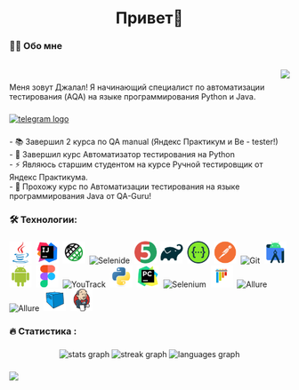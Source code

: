 <h1 align="center">Привет👋</h1>

###
<h3 align="left">👩‍💻 Обо мне</h3>
<br clear="both">
<img align="right" height="200" src="https://cdn.dribbble.com/users/410907/screenshots/2044702/wasting_time.gif"  />

###

<p align="left">Меня зовут Джалал! Я начинающий специалист по автоматизации тестирования (AQA) на языке программирования Python и Java.</p>

###

<div align="left">
    <a href="https://t.me/dzhaldoit" target="_blank">
      <img src="https://img.shields.io/static/v1?message=Telegram&logo=telegram&label=&color=2CA5E0&logoColor=white&labelColor=&style=for-the-badge" height="25" alt="telegram logo"  />
    </a>
</div>

###

<p align="left">- 📚 Завершил 2 курса по QA manual (Яндекс Практикум и Be - tester!)<br>- 🚀 Завершил курс Автоматизатор тестирования на Python<br>- ⚡ Являюсь старшим студентом на курсе Ручной тестировщик от Яндекc Практикума.<br>- 🌱 Прохожу курс по Автоматизации тестирования на языке программирования Java от QA-Guru!</p>

###

<h3 align="left">🛠 Технологии:</h3>

###

<div align="left">
  <img src="https://github.com/devicons/devicon/blob/master/icons/java/java-original.svg" title="Java" alt="Java" width="40" height="40"/>&nbsp;
  <img src="https://github.com/devicons/devicon/blob/master/icons/intellij/intellij-original.svg" title="Intellij" alt="Intellij" width="40" height="40"/>&nbsp;
  <img src="https://github.com/igor-QA/igor-QA/blob/main/logo/Rest-Assured.svg" title="Rest-Assured" alt="Rest-Assured" width="40" height="40"/>&nbsp;
  <img src="https://github.com/selenide/selenide/blob/main/.idea/icon.svg" title="Selenide" alt="Selenide" width="40" height="40"/>&nbsp;
  <img src="https://github.com/devicons/devicon/blob/master/icons/junit/junit-original.svg" title="JUnit5" alt="JUnit5" width="40" height="40"/>&nbsp;
  <img src="https://github.com/devicons/devicon/blob/master/icons/gradle/gradle-original.svg" title="Gradle" alt="Gradle" width="40" height="40"/>&nbsp;
  <img src="https://github.com/devicons/devicon/blob/master/icons/swagger/swagger-original.svg" title="Swagger" alt="Swagger" width="40" height="40"/>&nbsp; 
  <img src="https://github.com/devicons/devicon/blob/master/icons/postman/postman-original.svg" title="Postman" alt="Postman" width="40" height="40"/>&nbsp; 
  <img src="https://www.svgrepo.com/show/353782/git-icon.svg" title="Git" alt="Git" width="40" height="40"/>&nbsp; 
  <img src="https://github.com/devicons/devicon/blob/master/icons/androidstudio/androidstudio-original.svg" title="AndroidStudio" alt="AndroidStudio" width="40" height="40"/>&nbsp; 
  <img src="https://github.com/devicons/devicon/blob/master/icons/android/android-original.svg" title="Android" alt="Android" width="40" height="40"/>&nbsp; 
  <img src="https://github.com/devicons/devicon/blob/master/icons/figma/figma-original.svg" title="Figma" alt="Figma" width="40" height="40"/>&nbsp; 
  <img src="https://www.svgrepo.com/show/354593/youtrack.svg" title="YouTrack" alt="YouTrack" width="40" height="40"/>&nbsp; 
  <img src="https://github.com/devicons/devicon/blob/master/icons/python/python-original.svg" title="Python" alt="Python" width="40" height="40"/>&nbsp; 
  <img src="https://github.com/devicons/devicon/blob/master/icons/pycharm/pycharm-original.svg" title="PyCharm" alt="PyCharm" width="40" height="40"/>&nbsp; 
  <img src="https://www.svgrepo.com/show/354321/selenium.svg" title="Selenium" alt="Selenium" width="40" height="40"/>&nbsp; 
  <img src="https://github.com/devicons/devicon/blob/master/icons/pytest/pytest-original.svg" title="PyTest" alt="PyTest" width="40" height="40"/>&nbsp; 
  <img src="https://github.com/M0R0K/Ui_Project/blob/main/media/logo/Allure_Report.svg" title="Allure" alt="Allure" width="40" height="40"/>&nbsp; 
  <img src="https://github.com/M0R0K/Ui_Project/blob/main/media/logo/AllureTestOps.svg" title="AllureTestOps" alt="Allure" width="40" height="40"/>&nbsp; 
  <img src="https://github.com/ElenaSkorobodilova/ElenaSkorobodilova/blob/main/icons/Selenoid.png" title="Selenoid" alt="Jenkins" width="40" height="40"/>&nbsp; 
  <img src="https://github.com/devicons/devicon/blob/master/icons/jenkins/jenkins-original.svg" title="Jenkins" alt="Jenkins" width="40" height="40"/>&nbsp; 
</div>

###

<h3 align="left">🔥 Статистика :</h3>

###

<div align="center">
  <img src="https://github-readme-stats.vercel.app/api?username=dzhaldoit&hide_title=false&hide_rank=false&show_icons=true&include_all_commits=false&count_private=false&disable_animations=false&theme=buefy&locale=en&hide_border=true&order=1" height="100" alt="stats graph"  />
  <img src="https://streak-stats.demolab.com?user=dzhaldoit&locale=en&mode=daily&theme=buefy&hide_border=true&border_radius=10&date_format=M%20j%5B,%20Y%5D&order=3" height="100" alt="streak graph"  />
  <img src="https://github-readme-stats.vercel.app/api/top-langs?username=dzhaldoit&locale=en&hide_title=false&layout=compact&card_width=320&langs_count=5&theme=buefy&hide_border=true&order=2" height="100" alt="languages graph"  />
</div>


###

<div align="left">
  <img src="https://visitor-badge.laobi.icu/badge?page_id=dzhaldoit.dzhaldoit&"  />
</div>

###
